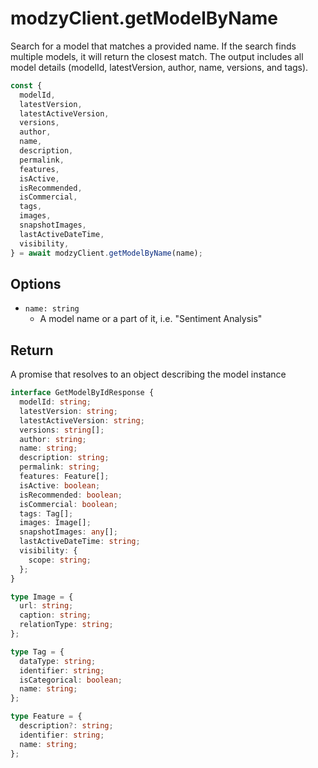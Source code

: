 # modzyClient.getModelByName

Search for a model that matches a provided name. If the search finds multiple models, it will return the closest match. The output includes all model details (modelId, latestVersion, author, name, versions, and tags).

```javascript
const {
  modelId,
  latestVersion,
  latestActiveVersion,
  versions,
  author,
  name,
  description,
  permalink,
  features,
  isActive,
  isRecommended,
  isCommercial,
  tags,
  images,
  snapshotImages,
  lastActiveDateTime,
  visibility,
} = await modzyClient.getModelByName(name);
```

## Options

- `name: string`
  - A model name or a part of it, i.e. "Sentiment Analysis"

## Return

A promise that resolves to an object describing the model instance

```typescript
interface GetModelByIdResponse {
  modelId: string;
  latestVersion: string;
  latestActiveVersion: string;
  versions: string[];
  author: string;
  name: string;
  description: string;
  permalink: string;
  features: Feature[];
  isActive: boolean;
  isRecommended: boolean;
  isCommercial: boolean;
  tags: Tag[];
  images: Image[];
  snapshotImages: any[];
  lastActiveDateTime: string;
  visibility: {
    scope: string;
  };
}

type Image = {
  url: string;
  caption: string;
  relationType: string;
};

type Tag = {
  dataType: string;
  identifier: string;
  isCategorical: boolean;
  name: string;
};

type Feature = {
  description?: string;
  identifier: string;
  name: string;
};
```
